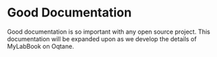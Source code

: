 # Good Documentation

Good documentation is so important with any open source project. This documentation will be expanded upon as we develop the details of MyLabBook on Oqtane. 

